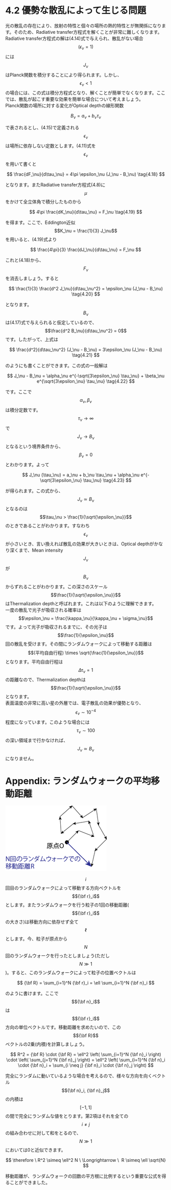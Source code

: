 # 4.2 優勢な散乱によって生じる問題

光の散乱の存在により、放射の特性と個々の場所の熱的特性とが無関係になります。そのため、Radiative transfer方程式を解くことが非常に難しくなります。Radiative transfer方程式の解は(4.14)式で与えられ、散乱がない場合$$(\epsilon_\nu = 1)$$には$$J_\nu$$はPlanck関数を積分することにより得られます。しかし、$$\epsilon_\nu < 1$$の場合には、この式は積分方程式となり、解くことが簡単でなくなります。ここでは、散乱が起こす重要な効果を簡単な場合について考えましょう。  
Planck関数の場所に対する変化がOptical depthの線形関数

$$
B_\nu 
= a_\nu + b_\nu \tau_\nu \tag{4.17}
$$

で表されるとし、(4.15)で定義される$$\epsilon_\nu$$は場所に依存しない定数とします。(4.11)式を$$\epsilon_\nu$$を用いて書くと

$$
\frac{dF_\nu}{d\tau_\nu} 
= 4\pi \epsilon_\nu (J_\nu - B_\nu) \tag{4.18}
$$

となります。またRadiative transfer方程式(4.8)に$$\mu$$をかけて全立体角で積分したものから

$$
4\pi \frac{dK_\nu}{d\tau_\nu} 
= F_\nu \tag{4.19}
$$

を得ます。ここで、Eddington近似 $$K_\nu = \frac{1}{3} J_\nu$$を用いると、(4.19)式より

$$
\frac{4\pi}{3} \frac{dJ_\nu}{d\tau_\nu} 
= F_\nu
$$

これと(4.18)から、$$F_\nu$$を消去しましょう。すると

$$
\frac{1}{3} \frac{d^2 J_\nu}{d\tau_\nu^2} 
= \epsilon_\nu (J_\nu - B_\nu) \tag{4.20}
$$

となります。$$B_\nu$$は(4.17)式で与えられると仮定しているので、$$\frac{d^2 B_\nu}{d\tau_\nu^2} = 0$$です。したがって、上式は

$$
\frac{d^2}{d\tau_\nu^2} (J_\nu - B_\nu) 
= 3\epsilon_\nu (J_\nu - B_\nu) \tag{4.21}
$$

のようにも書くことができます。この式の一般解は

$$
J_\nu - B_\nu 
= \alpha_\nu e^{-\sqrt{3\epsilon_\nu} \tau_\nu} + \beta_\nu e^{\sqrt{3\epsilon_\nu} \tau_\nu} \tag{4.22}
$$

です。ここで$$\alpha_\nu, \beta_\nu$$は積分定数です。$$\tau_\nu \rightarrow \infty$$で$$J_\nu \rightarrow B_\nu$$となるという境界条件から、$$\beta_\nu = 0$$とわかります。よって

$$
J_\nu (\tau_\nu) 
= a_\nu + b_\nu \tau_\nu + \alpha_\nu e^{-\sqrt{3\epsilon_\nu} \tau_\nu} \tag{4.23}
$$

が得られます。この式から、$$J_\nu \simeq B_\nu$$となるのは$$\tau_\nu > \frac{1}{\sqrt{\epsilon_\nu}}$$のときであることがわかります。すなわち$$\epsilon_\nu$$が小さいとき、言い換えれば散乱の効果が大きいときは、Optical depthがかなり深くまで、Mean intensity $$J_\nu$$が$$B_\nu$$からずれることがわかります。この深さのスケール$$\frac{1}{\sqrt{\epsilon_\nu}}$$はThermalization depthと呼ばれます。これは以下のように理解できます。  
一度の散乱で光子が吸収される確率は$$\epsilon_\nu = \frac{\kappa_\nu}{\kappa_\nu + \sigma_\nu}$$です。よって光子が吸収されるまでに、その光子は$$\frac{1}{\epsilon_\nu}$$回の散乱を受けます。その間にランダムウォークによって移動する距離は$$(平均自由行程) \times \sqrt{\frac{1}{\epsilon_\nu}}$$となります。平均自由行程は$$\Delta \tau_\nu = 1$$の距離なので、Thermalization depthは$$\frac{1}{\sqrt{\epsilon_\nu}}$$となります。  
表面温度の非常に高い星の外層では、電子散乱の効果が優勢となり、$$\epsilon_\nu \sim 10^{-4}$$程度になっています。このような場合には$$\tau_\nu \sim 100$$の深い領域まで行かなければ、$$J_\nu \simeq B_\nu$$になりません。

# Appendix: ランダムウォークの平均移動距離

![ランダムウォークの様子。](/images/atmos/random_walk.png)

$$i$$回目のランダムウォークによって移動する方向ベクトルを$${\bf r}_i$$とします。またランダムウォークを行う粒子の1回の移動距離($${\bf r}_i$$の大きさ)は移動方向に依存せず全て$$\ell$$とします。今、粒子が原点から$$N$$回のランダムウォークを行ったとしましょう(ただし$$N \gg 1$$)。すると、このランダムウォークによって粒子の位置ベクトルは

$$
{\bf R} 
= \sum_{i=1}^N {\bf r}_i 
= \ell \sum_{i=1}^N {\bf n}_i
$$

のように書けます。ここで$${\bf n}_i$$は$${\bf r}_i$$方向の単位ベクトルです。移動距離を求めたいので、この$${\bf R}$$ベクトルの2乗(内積)を計算しましょう。

$$
R^2 
= {\bf R} \cdot {\bf R}
= \ell^2 \left( \sum_{i=1}^N {\bf n}_i \right) \cdot \left( \sum_{j=1}^N {\bf n}_j \right)
= \ell^2 \left( \sum_{i=1}^N {\bf n}_i \cdot {\bf n}_i + \sum_{i \neq j} {\bf n}_i \cdot {\bf n}_j \right)
$$

完全にランダムに動いているような場合を考えるので、様々な方向を向くベクトル$${\bf n}_i, {\bf n}_j$$の内積は$$[-1, 1]$$の間で完全にランダムな値をとります。第2項はそれを全ての$$i \neq j$$の組み合わせに対して和をとるので、$$N \gg 1$$においては0と近似できます。

$$
\therefore \ R^2 
\simeq \ell^2 N \ \Longrightarrow \ 
R 
\simeq \ell \sqrt{N}
$$

移動距離が、ランダムウォークの回数の平方根に比例するという重要な公式を得ることができました。